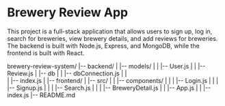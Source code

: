  # Brewery Review App
This project is a full-stack application that allows users to sign up, log in, search for breweries, view brewery details, and add reviews for breweries. The backend is built with Node.js, Express, and MongoDB, while the frontend is built with React.


brewery-review-system/
|-- backend/
|   |-- models/
|   |   |-- User.js
|   |   |-- Review.js
|   |-- db
|   |   |-- dbConnection.js
|   |  
|   |-- index.js
|
|-- frontend/
|   |-- src/
|   |   |-- components/
|   |   |   |-- Login.js
|   |   |   |-- Signup.js
|   |   |   |-- Search.js
|   |   |   |-- BreweryDetail.js
|   |   |-- App.js
|   |   |-- index.js
|-- README.md


